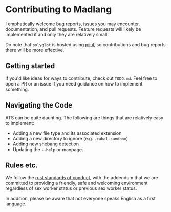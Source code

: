 # Contributing to Madlang

I emphatically welcome bug reports, issues you may encounter, documentation, and
pull requests. Feature requests will likely be implemented if and only they are
relatively small.

Do note that `polyglot` is hosted using
[pijul](https://nest.pijul.com/vamchale/polyglot), so contributions and bug
reports there will be more effective.

## Getting started

If you'd like ideas for ways to contribute, check out `TODO.md`. Feel free to
open a PR or an issue if you need guidance on how to implement something.

## Navigating the Code

ATS can be quite daunting. The following are things that are relatively easy to
implement:

  * Adding a new file type and its associated extension
  * Adding a new directory to ignore (e.g. `.cabal-sandbox`)
  * Adding new shebang detection
  * Updating the `--help` or manpage.

## Rules etc.
We follow the [rust standards of
conduct](https://www.rust-lang.org/en-US/conduct.html), with the addendum that
we are committed to providing a friendly, safe and welcoming environment
regardless of sex worker status or previous sex worker status.

In addition, please be aware that not everyone speaks English as a first
language.
